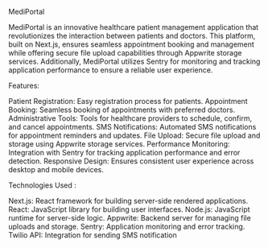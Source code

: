 
MediPortal


MediPortal is an innovative healthcare patient management application that revolutionizes the interaction between patients and doctors. This platform, built on Next.js, ensures seamless appointment booking and management while offering secure file upload capabilities through Appwrite storage services. Additionally, MediPortal utilizes Sentry for monitoring and tracking application performance to ensure a reliable user experience.

Features:


Patient Registration: Easy registration process for patients.
Appointment Booking: Seamless booking of appointments with preferred doctors.
Administrative Tools: Tools for healthcare providers to schedule, confirm, and cancel appointments.
SMS Notifications: Automated SMS notifications for appointment reminders and updates.
File Upload: Secure file upload and storage using Appwrite storage services.
Performance Monitoring: Integration with Sentry for tracking application performance and error detection.
Responsive Design: Ensures consistent user experience across desktop and mobile devices.

Technologies Used  :


Next.js: React framework for building server-side rendered applications.
React: JavaScript library for building user interfaces.
Node.js: JavaScript runtime for server-side logic.
Appwrite: Backend server for managing file uploads and storage.
Sentry: Application monitoring and error tracking.
Twilio API: Integration for sending SMS notification
